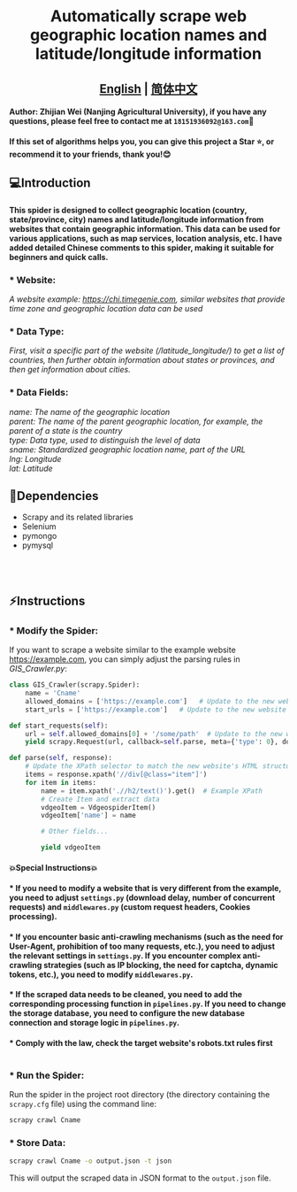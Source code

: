 
# <div align="center">Automatically scrape web geographic location names and latitude/longitude information
## <div align="center"><b><a href="https://github.com/ZhijianWei/GIS_Crawler/blob/main/README.md">English</a> | <a href="https://github.com/ZhijianWei/GIS_Crawler/blob/main/READMEzh.md">简体中文</a></b></div>

#### Author: Zhijian Wei (Nanjing Agricultural University), if you have any questions, please feel free to contact me at ``18151936092@163.com``📧
**If this set of algorithms helps you, you can give this project a Star ⭐, or recommend it to your friends, thank you!😊**

## 💻Introduction
#### This spider is designed to collect geographic location (country, state/province, city) names and latitude/longitude information from websites that contain geographic information. This data can be used for various applications, such as map services, location analysis, etc. I have added detailed Chinese comments to this spider, making it suitable for beginners and quick calls.

### * Website:<br>
_A website example: https://chi.timegenie.com, similar websites that provide time zone and geographic location data can be used_ 
### * Data Type:<br>
_First, visit a specific part of the website (/latitude_longitude/) to get a list of countries, then further obtain information about states or provinces, and then get information about cities.<br>_
### * Data Fields:<br>
_name: The name of the geographic location<br>
parent: The name of the parent geographic location, for example, the parent of a state is the country<br>
type: Data type, used to distinguish the level of data<br>
sname: Standardized geographic location name, part of the URL<br>
lng: Longitude<br>
lat: Latitude<br>_

## 🔧Dependencies

* Scrapy and its related libraries
* Selenium
* pymongo
* pymysql
<br>
<br>

## ⚡Instructions 

### * **Modify the Spider**:

If you want to scrape a website similar to the example website https://example.com, you can simply adjust the parsing rules in _GIS_Crawler.py_:

```python
class GIS_Crawler(scrapy.Spider):
    name = 'Cname'
    allowed_domains = ['https://example.com']   # Update to the new website's domain
    start_urls = ['https://example.com']   # Update to the new website's start URL

def start_requests(self):
    url = self.allowed_domains[0] + '/some/path'  # Update to the new website's path
    yield scrapy.Request(url, callback=self.parse, meta={'type': 0}, dont_filter=True)

def parse(self, response):
    # Update the XPath selector to match the new website's HTML structure
    items = response.xpath('//div[@class="item"]')
    for item in items:
        name = item.xpath('.//h2/text()').get()  # Example XPath
        # Create Item and extract data
        vdgeoItem = VdgeospiderItem()
        vdgeoItem['name'] = name

        # Other fields...

        yield vdgeoItem
```

#### **💥Special Instructions💥**
#### * If you need to modify a website that is very different from the example, you need to adjust `settings.py` (download delay, number of concurrent requests) and `middlewares.py` (custom request headers, Cookies processing).

#### * If you encounter basic anti-crawling mechanisms (such as the need for User-Agent, prohibition of too many requests, etc.), you need to adjust the relevant settings in `settings.py`. If you encounter complex anti-crawling strategies (such as IP blocking, the need for captcha, dynamic tokens, etc.), you need to modify `middlewares.py`.

#### * If the scraped data needs to be cleaned, you need to add the corresponding processing function in `pipelines.py`. If you need to change the storage database, you need to configure the new database connection and storage logic in `pipelines.py`.

#### * Comply with the law, check the target website's robots.txt rules first<br><br>
  
### * **Run the Spider**:
Run the spider in the project root directory (the directory containing the `scrapy.cfg` file) using the command line:

```bash
scrapy crawl Cname
```

### * **Store Data**:
```bash
scrapy crawl Cname -o output.json -t json
```
This will output the scraped data in JSON format to the `output.json` file.
